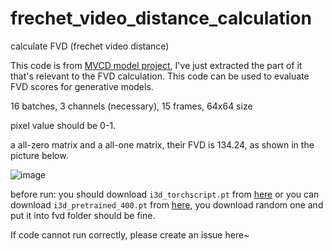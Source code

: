 # frechet_video_distance_calculation
calculate FVD (frechet video distance)

This code is from [MVCD model project](https://github.com/voletiv/mcvd-pytorch), I've just extracted the part of it that's relevant to the FVD calculation. This code can be used to evaluate FVD scores for generative models. 

16 batches, 3 channels (necessary), 15 frames, 64x64 size

pixel value should be 0-1.

a all-zero matrix and a all-one matrix, their FVD is 134.24, as shown in the picture below.

![image](https://user-images.githubusercontent.com/67564714/209288914-30519bce-caea-4069-85f7-4fb82fb10324.png)

before run: you should download `i3d_torchscript.pt` from [here](https://www.dropbox.com/s/ge9e5ujwgetktms/i3d_torchscript.pt) or you can download `i3d_pretrained_400.pt` from [here](https://onedrive.live.com/download?cid=78EEF3EB6AE7DBCB&resid=78EEF3EB6AE7DBCB%21199&authkey=AApKdFHPXzWLNyI), you download random one and put it into fvd folder should be fine.

If code cannot run correctly, please create an issue here~
